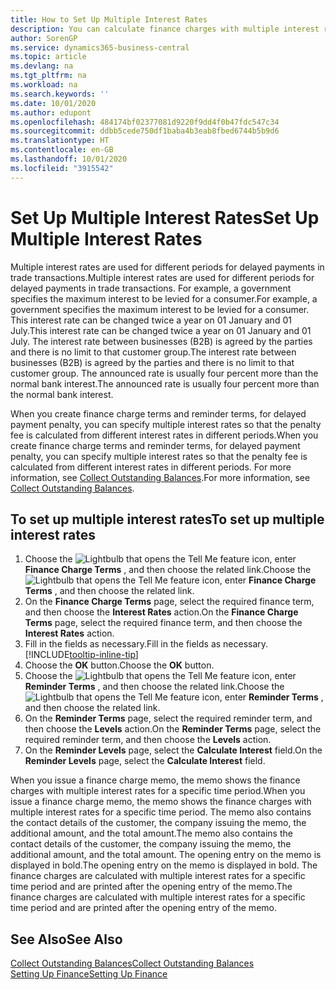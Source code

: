 ```yaml
---
title: How to Set Up Multiple Interest Rates
description: You can calculate finance charges with multiple interest rates for a specific period. The interest calculation is similar for all financial charges, with variation only in the rate of interest for a specific period.
author: SorenGP
ms.service: dynamics365-business-central
ms.topic: article
ms.devlang: na
ms.tgt_pltfrm: na
ms.workload: na
ms.search.keywords: ''
ms.date: 10/01/2020
ms.author: edupont
ms.openlocfilehash: 484174bf02377081d9220f9dd4f0b47fdc547c34
ms.sourcegitcommit: ddbb5cede750df1baba4b3eab8fbed6744b5b9d6
ms.translationtype: HT
ms.contentlocale: en-GB
ms.lasthandoff: 10/01/2020
ms.locfileid: "3915542"
---
```

# <a name="set-up-multiple-interest-rates"></a><span data-ttu-id="6ba52-104">Set Up Multiple Interest Rates</span><span class="sxs-lookup"><span data-stu-id="6ba52-104">Set Up Multiple Interest Rates</span></span>
<span data-ttu-id="6ba52-105">Multiple interest rates are used for different periods for delayed payments in trade transactions.</span><span class="sxs-lookup"><span data-stu-id="6ba52-105">Multiple interest rates are used for different periods for delayed payments in trade transactions.</span></span> <span data-ttu-id="6ba52-106">For example, a government specifies the maximum interest to be levied for a consumer.</span><span class="sxs-lookup"><span data-stu-id="6ba52-106">For example, a government specifies the maximum interest to be levied for a consumer.</span></span> <span data-ttu-id="6ba52-107">This interest rate can be changed twice a year on 01 January and 01 July.</span><span class="sxs-lookup"><span data-stu-id="6ba52-107">This interest rate can be changed twice a year on 01 January and 01 July.</span></span> <span data-ttu-id="6ba52-108">The interest rate between businesses (B2B) is agreed by the parties and there is no limit to that customer group.</span><span class="sxs-lookup"><span data-stu-id="6ba52-108">The interest rate between businesses (B2B) is agreed by the parties and there is no limit to that customer group.</span></span> <span data-ttu-id="6ba52-109">The announced rate is usually four percent more than the normal bank interest.</span><span class="sxs-lookup"><span data-stu-id="6ba52-109">The announced rate is usually four percent more than the normal bank interest.</span></span>

<span data-ttu-id="6ba52-110">When you create finance charge terms and reminder terms, for delayed payment penalty, you can specify multiple interest rates so that the penalty fee is calculated from different interest rates in different periods.</span><span class="sxs-lookup"><span data-stu-id="6ba52-110">When you create finance charge terms and reminder terms, for delayed payment penalty, you can specify multiple interest rates so that the penalty fee is calculated from different interest rates in different periods.</span></span> <span data-ttu-id="6ba52-111">For more information, see [Collect Outstanding Balances](receivables-collect-outstanding-balances.md).</span><span class="sxs-lookup"><span data-stu-id="6ba52-111">For more information, see [Collect Outstanding Balances](receivables-collect-outstanding-balances.md).</span></span>

## <a name="to-set-up-multiple-interest-rates"></a><span data-ttu-id="6ba52-112">To set up multiple interest rates</span><span class="sxs-lookup"><span data-stu-id="6ba52-112">To set up multiple interest rates</span></span>  
1.  <span data-ttu-id="6ba52-113">Choose the ![Lightbulb that opens the Tell Me feature](media/ui-search/search_small.png "Tell me what you want to do") icon, enter **Finance Charge Terms** , and then choose the related link.</span><span class="sxs-lookup"><span data-stu-id="6ba52-113">Choose the ![Lightbulb that opens the Tell Me feature](media/ui-search/search_small.png "Tell me what you want to do") icon, enter **Finance Charge Terms** , and then choose the related link.</span></span>  
2.  <span data-ttu-id="6ba52-114">On the **Finance Charge Terms** page, select the required finance term, and then choose the **Interest Rates** action.</span><span class="sxs-lookup"><span data-stu-id="6ba52-114">On the **Finance Charge Terms** page, select the required finance term, and then choose the **Interest Rates** action.</span></span>  
3.  <span data-ttu-id="6ba52-115">Fill in the fields as necessary.</span><span class="sxs-lookup"><span data-stu-id="6ba52-115">Fill in the fields as necessary.</span></span> [!INCLUDE[tooltip-inline-tip](includes/tooltip-inline-tip_md.md)]
4.  <span data-ttu-id="6ba52-116">Choose the **OK** button.</span><span class="sxs-lookup"><span data-stu-id="6ba52-116">Choose the **OK** button.</span></span>  
5.  <span data-ttu-id="6ba52-117">Choose the ![Lightbulb that opens the Tell Me feature](media/ui-search/search_small.png "Tell me what you want to do") icon, enter **Reminder Terms** , and then choose the related link.</span><span class="sxs-lookup"><span data-stu-id="6ba52-117">Choose the ![Lightbulb that opens the Tell Me feature](media/ui-search/search_small.png "Tell me what you want to do") icon, enter **Reminder Terms** , and then choose the related link.</span></span>  
6.  <span data-ttu-id="6ba52-118">On the **Reminder Terms** page, select the required reminder term, and then choose the **Levels** action.</span><span class="sxs-lookup"><span data-stu-id="6ba52-118">On the **Reminder Terms** page, select the required reminder term, and then choose the **Levels** action.</span></span>  
7.  <span data-ttu-id="6ba52-119">On the **Reminder Levels** page, select the **Calculate Interest** field.</span><span class="sxs-lookup"><span data-stu-id="6ba52-119">On the **Reminder Levels** page, select the **Calculate Interest** field.</span></span>  

<span data-ttu-id="6ba52-120">When you issue a finance charge memo, the memo shows the finance charges with multiple interest rates for a specific time period.</span><span class="sxs-lookup"><span data-stu-id="6ba52-120">When you issue a finance charge memo, the memo shows the finance charges with multiple interest rates for a specific time period.</span></span> <span data-ttu-id="6ba52-121">The memo also contains the contact details of the customer, the company issuing the memo, the additional amount, and the total amount.</span><span class="sxs-lookup"><span data-stu-id="6ba52-121">The memo also contains the contact details of the customer, the company issuing the memo, the additional amount, and the total amount.</span></span> <span data-ttu-id="6ba52-122">The opening entry on the memo is displayed in bold.</span><span class="sxs-lookup"><span data-stu-id="6ba52-122">The opening entry on the memo is displayed in bold.</span></span> <span data-ttu-id="6ba52-123">The finance charges are calculated with multiple interest rates for a specific time period and are printed after the opening entry of the memo.</span><span class="sxs-lookup"><span data-stu-id="6ba52-123">The finance charges are calculated with multiple interest rates for a specific time period and are printed after the opening entry of the memo.</span></span>  

## <a name="see-also"></a><span data-ttu-id="6ba52-124">See Also</span><span class="sxs-lookup"><span data-stu-id="6ba52-124">See Also</span></span>  
[<span data-ttu-id="6ba52-125">Collect Outstanding Balances</span><span class="sxs-lookup"><span data-stu-id="6ba52-125">Collect Outstanding Balances</span></span>](receivables-collect-outstanding-balances.md)  
[<span data-ttu-id="6ba52-126">Setting Up Finance</span><span class="sxs-lookup"><span data-stu-id="6ba52-126">Setting Up Finance</span></span>](finance-setup-finance.md)
